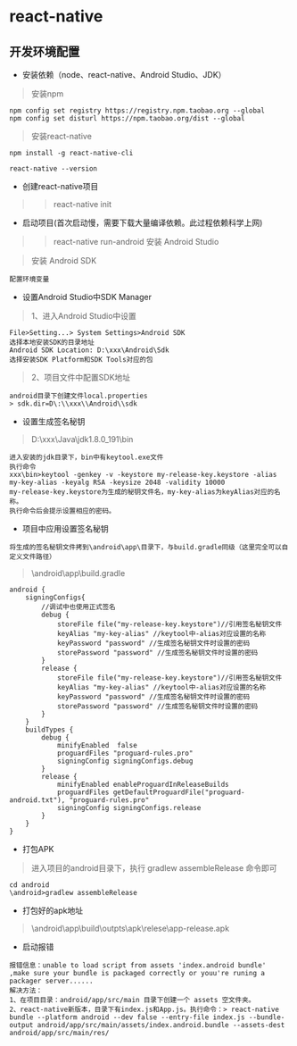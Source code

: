 # react-native

## 开发环境配置
* 安装依赖（node、react-native、Android Studio、JDK）
> 安装npm
```javscript
npm config set registry https://registry.npm.taobao.org --global
npm config set disturl https://npm.taobao.org/dist --global
```
> 安装react-native
```javscript
npm install -g react-native-cli

react-native --version

```
* 创建react-native项目
> >react-native init <project name>
* 启动项目(首次启动慢，需要下载大量编译依赖。此过程依赖科学上网)
> >react-native run-android
> 安装 Android Studio

> 安装 Android SDK
```javscript
配置环境变量
```
* 设置Android Studio中SDK Manager
> 1、进入Android Studio中设置
```javscript
File>Setting...> System Settings>Android SDK
选择本地安装SDK的目录地址
Android SDK Location: D:\xxx\Android\Sdk
选择安装SDK Platform和SDK Tools对应的包
```
> 2、项目文件中配置SDK地址
```javscript
android目录下创建文件local.properties
> sdk.dir=D\:\\xxx\\Android\\sdk
```

* 设置生成签名秘钥
> D:\xxx\Java\jdk1.8.0_191\bin
```javscript
进入安装的jdk目录下，bin中有keytool.exe文件
执行命令
xxx\bin>keytool -genkey -v -keystore my-release-key.keystore -alias my-key-alias -keyalg RSA -keysize 2048 -validity 10000
my-release-key.keystore为生成的秘钥文件名，my-key-alias为keyAlias对应的名称。
执行命令后会提示设置相应的密码。
```
* 项目中应用设置签名秘钥
```javscript
将生成的签名秘钥文件拷到\android\app\目录下，与build.gradle同级（这里完全可以自定义文件路径）

```
> \android\app\build.gradle
```javscript
android {
	signingConfigs{
		//调试中也使用正式签名
		debug {
			storeFile file("my-release-key.keystore")//引用签名秘钥文件
			keyAlias "my-key-alias" //keytool中-alias对应设置的名称
			keyPassword "password" //生成签名秘钥文件时设置的密码
			storePassword "password" //生成签名秘钥文件时设置的密码
		}
		release {
			storeFile file("my-release-key.keystore")//引用签名秘钥文件
			keyAlias "my-key-alias" //keytool中-alias对应设置的名称
			keyPassword "password" //生成签名秘钥文件时设置的密码
			storePassword "password" //生成签名秘钥文件时设置的密码
		}
	}
	buildTypes {
		debug {
			minifyEnabled  false
			proguardFiles "proguard-rules.pro"
			signingConfig signingConfigs.debug
		}
		release {
			minifyEnabled enableProguardInReleaseBuilds
			proguardFiles getDefaultProguardFile("proguard-android.txt"), "proguard-rules.pro"
			signingConfig signingConfigs.release
		}
	}
}
```

* 打包APK
> 进入项目的android目录下，执行 gradlew assembleRelease 命令即可
```javscript
cd android
\android>gradlew assembleRelease
```

* 打包好的apk地址
> \android\app\build\outpts\apk\relese\app-release.apk



* 启动报错
```javscript
报错信息：unable to load script from assets 'index.android bundle'  ,make sure your bundle is packaged correctly or youu're runing a packager server......
解决方法：
1、在项目目录：android/app/src/main 目录下创建一个 assets 空文件夹。
2、react-native新版本，目录下有index.js和App.js。执行命令：> react-native bundle --platform android --dev false --entry-file index.js --bundle-output android/app/src/main/assets/index.android.bundle --assets-dest android/app/src/main/res/
```
